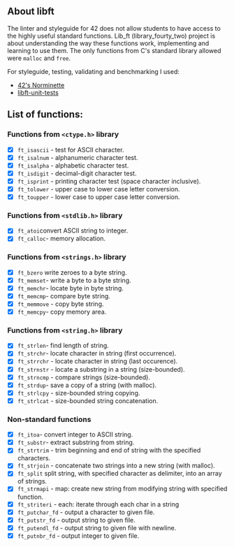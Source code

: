 ## About libft

The linter and styleguide for 42 does not allow students to have access to the highly useful
standard functions. Lib_ft (library_fourty_two) project is about understanding the way these functions work,
implementing and learning to use them. The only functions from C's standard library allowed were `malloc` and `free`.

For styleguide, testing, validating and benchmarking I used:

- [42's Norminette](https://github.com/42School/norminette)
- [libft-unit-tests](https://github.com/alelievr/libft-unit-test)

## List of functions:

### Functions from `<ctype.h>` library

- [x] `ft_isascii` - test for ASCII character.
- [x] `ft_isalnum` - alphanumeric character test.
- [x] `ft_isalpha` - alphabetic character test.
- [x] `ft_isdigit` - decimal-digit character test.
- [x] `ft_isprint` - printing character test (space character inclusive).
- [x] `ft_tolower` - upper case to lower case letter conversion.
- [x] `ft_toupper` - lower case to upper case letter conversion.

### Functions from `<stdlib.h>` library

- [x] `ft_atoi`convert ASCII string to integer.
- [x] `ft_calloc`- memory allocation.

### Functions from `<strings.h>` library

- [x] `ft_bzero` write zeroes to a byte string.
- [x] `ft_memset`- write a byte to a byte string.
- [x] `ft_memchr`- locate byte in byte string.
- [x] `ft_memcmp`- compare byte string.
- [x] `ft_memmove` - copy byte string.
- [x] `ft_memcpy`- copy memory area.

### Functions from `<string.h>` library

- [x] `ft_strlen`- find length of string.
- [x] `ft_strchr`- locate character in string (first occurrence).
- [x] `ft_strrchr` - locate character in string (last occurence).
- [x] `ft_strnstr` - locate a substring in a string (size-bounded).
- [x] `ft_strncmp` - compare strings (size-bounded).
- [x] `ft_strdup`- save a copy of a string (with malloc).
- [x] `ft_strlcpy` - size-bounded string copying.
- [x] `ft_strlcat` - size-bounded string concatenation.

### Non-standard functions

- [x] `ft_itoa`- convert integer to ASCII string.
- [x] `ft_substr`- extract substring from string.
- [x] `ft_strtrim` - trim beginning and end of string with the specified characters.
- [x] `ft_strjoin` - concatenate two strings into a new string (with malloc).
- [x] `ft_split` split string, with specified character as delimiter, into an array of strings.
- [x] `ft_strmapi` - map: create new string from modifying string with specified function.
- [x] `ft_striteri` - each: iterate through each char in a string
- [x] `ft_putchar_fd` - output a character to given file.
- [x] `ft_putstr_fd` - output string to given file.
- [x] `ft_putendl_fd` - output string to given file with newline.
- [x] `ft_putnbr_fd` - output integer to given file.
